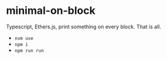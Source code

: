 # minimal-on-block

Typescript, Ethers.js, print something on every block. That is all.

* `nvm use`
* `npm i`
* `npm run run`
